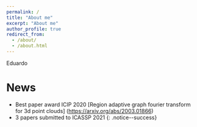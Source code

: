 ```yaml
---
permalink: /
title: "About me"
excerpt: "About me"
author_profile: true
redirect_from: 
  - /about/
  - /about.html
---
```


Eduardo

News
======
* Best paper award ICIP 2020 [Region adaptive graph fourier transform for 3d point clouds] (https://arxiv.org/abs/2003.01866)
* 3 papers submitted to ICASSP 2021 
{: .notice--success}
